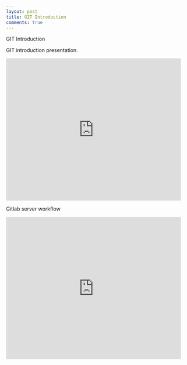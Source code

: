 ```yaml
---
layout: post
title: GIT Introduction
comments: true
---
```

GIT Introduction

GIT introduction presentation.
<iframe src="https://docs.google.com/presentation/d/e/2PACX-1vRZ_VcZO-8uWwcAAxFZ3tON-nPwsmMRplz4f_Qd9sy16iN82Kqr5kns8Kk-SwDR01ktEoKNr-FMZGGc/embed?start=false&loop=false&delayms=10000" frameborder="0" width="480" height="389" allowfullscreen="true" mozallowfullscreen="true" webkitallowfullscreen="true"></iframe>

Gitlab server workflow
<iframe src="https://docs.google.com/presentation/d/e/2PACX-1vSNH5FvWY1Gk-VQtk82e5mEU6awqSd1-HFR87G7JUcFd5wW_iM8IZH-cfW1AjklcGjf3-VdgaWPyazZ/embed?start=false&loop=false&delayms=10000" frameborder="0" width="480" height="389" allowfullscreen="true" mozallowfullscreen="true" webkitallowfullscreen="true"></iframe>

